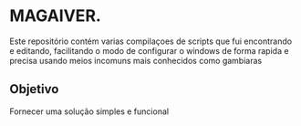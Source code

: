 # MAGAIVER.

Este repositório contém varias compilaçoes de scripts que fui encontrando e editando, facilitando o modo de configurar o windows de forma rapida e precisa usando meios incomuns mais conhecidos como gambiaras  

## Objetivo

Fornecer uma solução simples e funcional 
